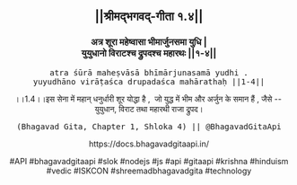 <center><h2>||श्रीमद्‍भगवद्‍-गीता १.४||</h2>
<h3>अत्र शूरा महेष्वासा भीमार्जुनसमा युधि |<br/>युयुधानो विराटश्च द्रुपदश्च महारथः ||१-४||</h3>
<pre>atra śūrā maheṣvāsā bhīmārjunasamā yudhi .<br/>yuyudhāno virāṭaśca drupadaśca mahārathaḥ ||1-4||</pre>
<p>।।1.4।।इस सेना में महान् धनुर्धारी शूर योद्धा है ,  जो युद्ध में भीम और अर्जुन के समान हैं , जैसे --  युयुधान, विराट तथा महारथी राजा द्रुपद।</p>
<pre>(Bhagavad Gita, Chapter 1, Shloka 4) || @BhagavadGitaApi</pre><p>https://docs.bhagavadgitaapi.in/</p><p>#API #bhagavadgitaapi #slok #nodejs #js #api #gitaapi #krishna #hinduism #vedic #ISKCON #shreemadbhagavadgita #technology</p></center>
